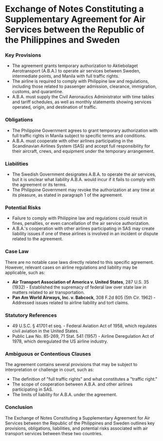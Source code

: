 **Exchange of Notes Constituting a Supplementary Agreement for Air Services between the Republic of the Philippines and Sweden**
=============================================

### Key Provisions

*   The agreement grants temporary authorization to Aktiebolaget Aerotransport (A.B.A.) to operate air services between Sweden, intermediate points, and Manila with full traffic rights.
*   The airline is required to comply with Philippine law and regulations, including those related to passenger admission, clearance, immigration, customs, and quarantine.
*   A.B.A. must supply the Civil Aeronautics Administrator with time tables and tariff schedules, as well as monthly statements showing services operated, origin, and destination of traffic.

### Obligations

*   The Philippine Government agrees to grant temporary authorization with full traffic rights in Manila subject to specific terms and conditions.
*   A.B.A. must cooperate with other airlines participating in the Scandinavian Airlines System (SAS) and accept full responsibility for their aircraft, crews, and equipment under the temporary arrangement.

### Liabilities

*   The Swedish Government designates A.B.A. to operate the air services, but it is unclear what liability A.B.A. would incur if it fails to comply with the agreement or its terms.
*   The Philippine Government may revoke the authorization at any time at its pleasure, as stated in paragraph 1 of the agreement.

### Potential Risks

*   Failure to comply with Philippine law and regulations could result in fines, penalties, or even cancellation of the air service authorization.
*   A.B.A.'s cooperation with other airlines participating in SAS may create liability issues if one of these airlines is involved in an incident or dispute related to the agreement.

### Case Law

There are no notable case laws directly related to this specific agreement. However, relevant cases on airline regulations and liability may be applicable, such as:

*   **Air Transport Association of America v. United States**, 287 U.S. 35 (1932) - Established the supremacy of federal law over state law in matters related to air transportation.
*   **Pan Am World Airways, Inc. v. Babcock**, 308 F.2d 805 (5th Cir. 1962) - Addressed issues related to airline liability and tort claims.

### Statutory References

*   49 U.S.C. § 41701 et seq. - Federal Aviation Act of 1958, which regulates civil aviation in the United States.
*   Public Law No. 85-269, 71 Stat. 541 (1957) - Airline Deregulation Act of 1978, which deregulated the US airline industry.

### Ambiguous or Contentious Clauses

The agreement contains several provisions that may be subject to interpretation or challenge in court, such as:

*   The definition of "full traffic rights" and what constitutes a "traffic right."
*   The scope of cooperation between A.B.A. and other airlines participating in SAS.
*   The limits of liability for A.B.A. under the agreement.

### Conclusion

The Exchange of Notes Constituting a Supplementary Agreement for Air Services between the Republic of the Philippines and Sweden outlines key provisions, obligations, liabilities, and potential risks associated with air transport services between these two countries.